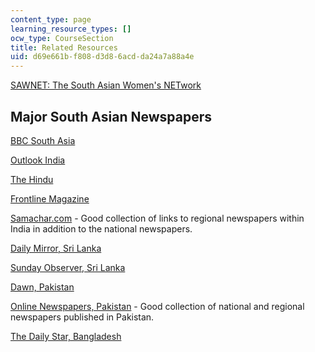 ```yaml
---
content_type: page
learning_resource_types: []
ocw_type: CourseSection
title: Related Resources
uid: d69e661b-f808-d3d8-6acd-da24a7a88a4e
---
```


[SAWNET: The South Asian Women's NETwork](https://www.swaninterface.net/)

Major South Asian Newspapers
----------------------------

[BBC South Asia](http://news.bbc.co.uk/2/hi/south_asia/default.stm)

[Outlook India](http://outlookindia.com/)

[The Hindu](https://www.thehindu.com/)

[Frontline Magazine](https://frontline.thehindu.com/)

[Samachar.com](http://samachar.com/) - Good collection of links to regional newspapers within India in addition to the national newspapers.

[Daily Mirror, Sri Lanka](http://www.dailymirror.lk/)

[Sunday Observer, Sri Lanka](http://www.sundayobserver.lk/)

[Dawn, Pakistan](http://www.dawn.com/pakistan)

[Online Newspapers, Pakistan](http://www.onlinenewspapers.com/pakistan.htm) - Good collection of national and regional newspapers published in Pakistan.

[The Daily Star, Bangladesh](http://www.thedailystar.net/)